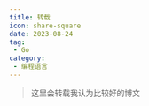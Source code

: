 ```yaml
---
title: 转载
icon: share-square
date: 2023-08-24
tag:
 - Go
category:
 - 编程语言
---
```


> 这里会转载我认为比较好的博文

<Catalog />